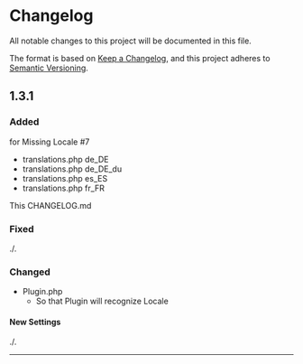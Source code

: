 # Changelog

All notable changes to this project will be documented in this file.

The format is based on [Keep a Changelog](https://keepachangelog.com/en/1.0.0/),
and this project adheres to [Semantic Versioning](https://semver.org/spec/v2.0.0.html).

## 1.3.1  

### Added
for Missing Locale #7 
* translations.php de_DE
* translations.php de_DE_du
* translations.php es_ES
* translations.php fr_FR

This CHANGELOG.md

### Fixed
./.


### Changed  
* Plugin.php  
   * So that Plugin will recognize Locale
  

#### New Settings
./.




---
